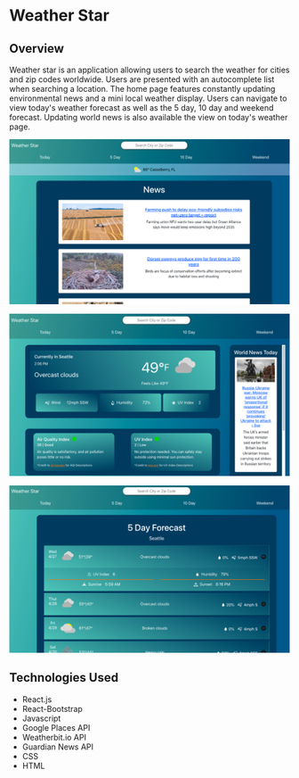 # Weather Star


## Overview
Weather star is an application allowing users to
search the weather for cities and zip codes worldwide. Users are 
presented with an autocomplete list when searching a location.
The home page features constantly updating environmental news
and a mini local weather display. Users can navigate to view
today's weather forecast as well as the 5 day, 10 day and weekend forecast.
Updating world news is also available the view on today's weather page. 


![Home Page](/weather-me-app/screenshots/weatherHome.png)

![Today's Weather](/weather-me-app/screenshots/weatherToday.png)

![Five Day Weather](/weather-me-app/screenshots/fiveDayWeather.png)


## Technologies Used

- React.js
- React-Bootstrap
- Javascript
- Google Places API
- Weatherbit.io API
- Guardian News API
- CSS
- HTML


<!-- ## Usage

```python

# Clone these repositories
$ git clone https://github.com/ste-lla/react-capstone-app.git
$ git clone https://github.com/ste-lla/my-capstone-express.git

# Go into each repository
$ cd react-capstone-app
$ cd my-capstone-express

#Install dependencies (Be sure Node.js is installed on your machine)
$ npm install

# Run both apps
$ npm start
```


## Contributing
There are several improvements that can be made to this app. Feel free to find an area for improvement or something that can be added and contribute your ideas!

Find Node/Express.js Repository for this project [here](https://github.com/ste-lla/my-capstone-express)

1. Clone repo and create a new branch 
2. Make your desired changes and test them
3. Submit a Pull Request with a description of the changes made

## License

[MIT](/LICENSE) -->





